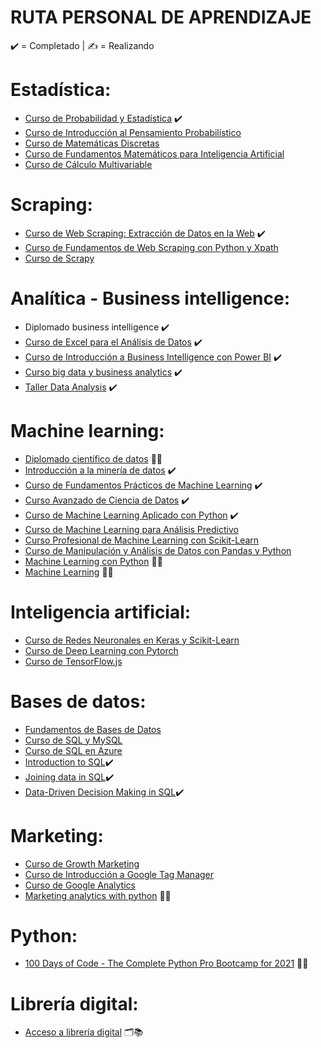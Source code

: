 # RUTA PERSONAL DE APRENDIZAJE
✔️ = Completado | ✍ = Realizando

# Estadística:
  - <a href="https://platzi.com/@octavio_fv/curso/1269-probabilidad-estadistica/diploma/detalle/">Curso de Probabilidad y Estadística</a> ✔️
  - <a href="https://platzi.com/clases/probabilistica/">Curso de Introducción al Pensamiento Probabilístico</a>
  - <a href="https://platzi.com/clases/discretas/">Curso de Matemáticas Discretas</a>
  - <a href="https://platzi.com/clases/matematicas-ai/">Curso de Fundamentos Matemáticos para Inteligencia Artificial</a>
  - <a href="https://platzi.com/clases/calculo-multivariable/">Curso de Cálculo Multivariable</a>
  
# Scraping:
  - <a href="https://platzi.com/@octavio_fv/curso/1751-webscraping/diploma/detalle/">Curso de Web Scraping: Extracción de Datos en la Web</a> ✔️
  - <a href="https://platzi.com/clases/web-scraping/">Curso de Fundamentos de Web Scraping con Python y Xpath</a>
  - <a href="https://platzi.com/clases/scrapy/">Curso de Scrapy</a>
  
# Analítica - Business intelligence:
  - Diplomado business intelligence ✔️
  - <a href="https://platzi.com/@octavio_fv/curso/1275-excel-2018/diploma/detalle/">Curso de Excel para el Análisis de Datos</a> ✔️
  - <a href="https://platzi.com/@octavio_fv/curso/1578-business-intelligence/diploma/detalle/">Curso de Introducción a Business Intelligence con Power BI</a> ✔️
  - <a href="https://drive.google.com/file/d/0BzBc5avlxU06NDJyM1U2TTFsd1YtZHRDb3Z1MjN2VE1LbXVV/view">Curso big data y business analytics</a> ✔️
  - <a href="https://desafiosdev.s3.amazonaws.com/uploads/certification/image/10013/certificado-participacion-taller-data-analysis-g41-8163.png">Taller Data Analysis</a> ✔️

# Machine learning:
  - <a href="#">Diplomado científico de datos</a> ✍🏽 
  - <a href="https://www.coursera.org/account/accomplishments/verify/FDDSWF53SFVE">Introducción a la minería de datos</a>  ✔️
  - <a href="https://platzi.com/@octavio_fv/curso/1708-fundamentos-ml/diploma/detalle/">Curso de Fundamentos Prácticos de Machine Learning</a> ✔️
  - <a href="https://platzi.com/@octavio_fv/curso/1621-data/diploma/detalle/">Curso Avanzado de Ciencia de Datos</a> ✔️
  - <a href="https://platzi.com/@octavio_fv/curso/1178-scikit/diploma/detalle/">Curso de Machine Learning Aplicado con Python</a> ✔️
  - <a href="https://platzi.com/clases/analisis-predictivo/">Curso de Machine Learning para Análisis Predictivo</a>
  - <a href="https://platzi.com/clases/scikitlearn-ml/">Curso Profesional de Machine Learning con Scikit-Learn</a>
  - <a href="https://platzi.com/clases/pandas/">Curso de Manipulación y Análisis de Datos con Pandas y Python</a>
  - <a href="https://www.udemy.com/course/machinelearningpython/">Machine Learning con Python</a> ✍🏽 
  - <a href="https://www.coursera.org/learn/machine-learning">Machine Learning</a> ✍🏽 
  
# Inteligencia artificial:
  - <a href="https://platzi.com/clases/keras-neural-networks/">Curso de Redes Neuronales en Keras y Scikit-Learn</a>
  - <a href="https://platzi.com/clases/deep-learning/">Curso de Deep Learning con Pytorch</a>
  - <a href="https://platzi.com/clases/tensorflow-js/">Curso de TensorFlow.js</a>
  
# Bases de datos:
  - <a href="https://platzi.com/clases/bd/">Fundamentos de Bases de Datos</a>
  - <a href="https://platzi.com/clases/sql-mysql/">Curso de SQL y MySQL</a>
  - <a href="https://platzi.com/clases/sql-azure/">Curso de SQL en Azure</a>
  - <a href="https://learn.datacamp.com/courses/introduction-to-sql">Introduction to SQL</a>✔️
  - <a href="https://learn.datacamp.com/courses/joining-data-in-postgresql">Joining data in SQL</a>✔️
  - <a href="https://learn.datacamp.com/courses/data-driven-decision-making-in-sql">Data-Driven Decision Making in SQL</a>✔️

# Marketing:
  - <a href="https://platzi.com/clases/growth-marketing/">Curso de Growth Marketing</a>
  - <a href="https://platzi.com/clases/gtm/">Curso de Introducción a Google Tag Manager</a>
  - <a href="https://platzi.com/clases/google-analytics/">Curso de Google Analytics</a>
  - <a href="https://learn.datacamp.com/skill-tracks/marketing-analytics-with-python">Marketing analytics with python</a> ✍🏽 
 
# Python:
  - <a href="https://www.udemy.com/course/100-days-of-code/">100 Days of Code - The Complete Python Pro Bootcamp for 2021</a> ✍🏽 

# Librería digital:
  - <a href="https://drive.google.com/drive/folders/1qg3f1Quvv5P0RyeX_nWnL-nMYH0s3XkX?usp=sharing">Acceso a librería digital</a> 🗂📚
  
